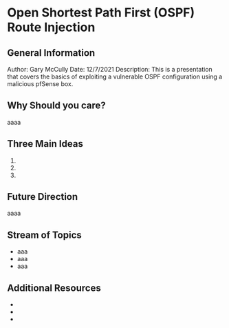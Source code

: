 # Open Shortest Path First (OSPF) Route Injection
## General Information 
Author: Gary McCully
Date: 12/7/2021
Description: This is a presentation that covers the basics of exploiting a vulnerable OSPF configuration using a malicious pfSense box.

## Why Should you care?
aaaa

## Three Main Ideas
1.
2.
3.

## Future Direction
aaaa

## Stream of Topics
- aaa
- aaa
- aaa


## Additional Resources
-
-
-
